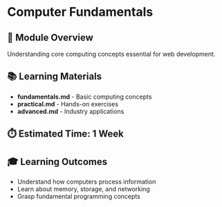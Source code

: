 
# Computer Fundamentals

## 🎯 Module Overview
Understanding core computing concepts essential for web development.

## 📚 Learning Materials
- **fundamentals.md** - Basic computing concepts
- **practical.md** - Hands-on exercises  
- **advanced.md** - Industry applications

## ⏱️ Estimated Time: 1 Week

## 🎓 Learning Outcomes
- Understand how computers process information
- Learn about memory, storage, and networking
- Grasp fundamental programming concepts
